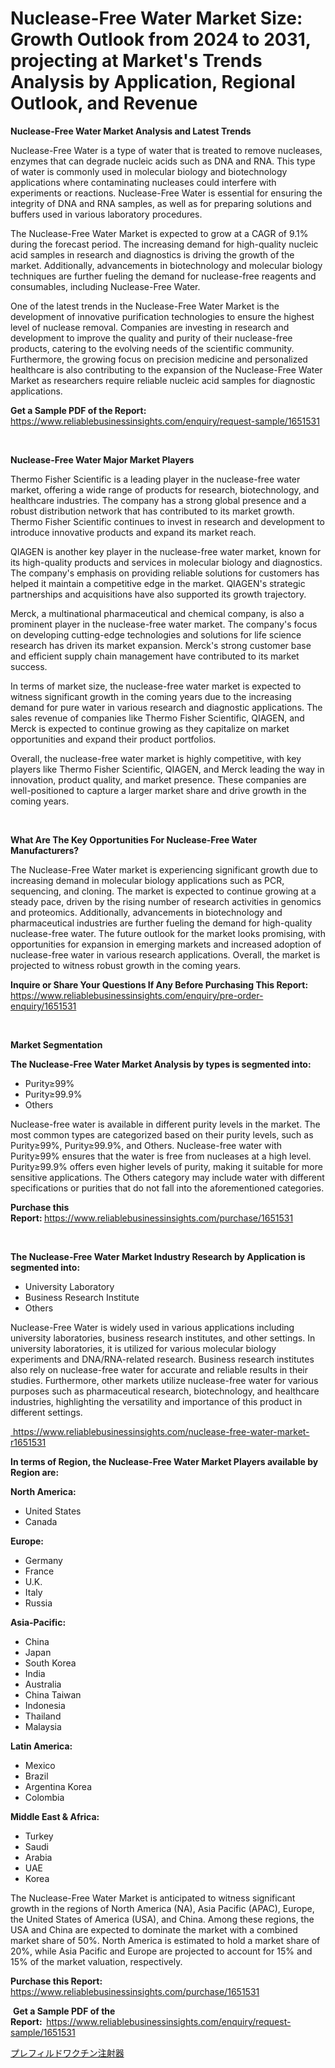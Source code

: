 <p><h1>Nuclease-Free Water Market Size: Growth Outlook from 2024 to 2031, projecting at Market's Trends Analysis by Application, Regional Outlook, and Revenue</h1></p><p><strong>Nuclease-Free Water Market Analysis and Latest Trends</strong></p>
<p><p>Nuclease-Free Water is a type of water that is treated to remove nucleases, enzymes that can degrade nucleic acids such as DNA and RNA. This type of water is commonly used in molecular biology and biotechnology applications where contaminating nucleases could interfere with experiments or reactions. Nuclease-Free Water is essential for ensuring the integrity of DNA and RNA samples, as well as for preparing solutions and buffers used in various laboratory procedures.</p><p>The Nuclease-Free Water Market is expected to grow at a CAGR of 9.1% during the forecast period. The increasing demand for high-quality nucleic acid samples in research and diagnostics is driving the growth of the market. Additionally, advancements in biotechnology and molecular biology techniques are further fueling the demand for nuclease-free reagents and consumables, including Nuclease-Free Water.</p><p>One of the latest trends in the Nuclease-Free Water Market is the development of innovative purification technologies to ensure the highest level of nuclease removal. Companies are investing in research and development to improve the quality and purity of their nuclease-free products, catering to the evolving needs of the scientific community. Furthermore, the growing focus on precision medicine and personalized healthcare is also contributing to the expansion of the Nuclease-Free Water Market as researchers require reliable nucleic acid samples for diagnostic applications.</p></p>
<p><strong>Get a Sample PDF of the Report:&nbsp;</strong> <a href="https://www.reliablebusinessinsights.com/enquiry/request-sample/1651531">https://www.reliablebusinessinsights.com/enquiry/request-sample/1651531</a></p>
<p>&nbsp;</p>
<p><strong>Nuclease-Free Water Major Market Players</strong></p>
<p><p>Thermo Fisher Scientific is a leading player in the nuclease-free water market, offering a wide range of products for research, biotechnology, and healthcare industries. The company has a strong global presence and a robust distribution network that has contributed to its market growth. Thermo Fisher Scientific continues to invest in research and development to introduce innovative products and expand its market reach.</p><p>QIAGEN is another key player in the nuclease-free water market, known for its high-quality products and services in molecular biology and diagnostics. The company's emphasis on providing reliable solutions for customers has helped it maintain a competitive edge in the market. QIAGEN's strategic partnerships and acquisitions have also supported its growth trajectory.</p><p>Merck, a multinational pharmaceutical and chemical company, is also a prominent player in the nuclease-free water market. The company's focus on developing cutting-edge technologies and solutions for life science research has driven its market expansion. Merck's strong customer base and efficient supply chain management have contributed to its market success.</p><p>In terms of market size, the nuclease-free water market is expected to witness significant growth in the coming years due to the increasing demand for pure water in various research and diagnostic applications. The sales revenue of companies like Thermo Fisher Scientific, QIAGEN, and Merck is expected to continue growing as they capitalize on market opportunities and expand their product portfolios.</p><p>Overall, the nuclease-free water market is highly competitive, with key players like Thermo Fisher Scientific, QIAGEN, and Merck leading the way in innovation, product quality, and market presence. These companies are well-positioned to capture a larger market share and drive growth in the coming years.</p></p>
<p>&nbsp;</p>
<p><strong>What Are The Key Opportunities For Nuclease-Free Water Manufacturers?</strong></p>
<p><p>The Nuclease-Free Water market is experiencing significant growth due to increasing demand in molecular biology applications such as PCR, sequencing, and cloning. The market is expected to continue growing at a steady pace, driven by the rising number of research activities in genomics and proteomics. Additionally, advancements in biotechnology and pharmaceutical industries are further fueling the demand for high-quality nuclease-free water. The future outlook for the market looks promising, with opportunities for expansion in emerging markets and increased adoption of nuclease-free water in various research applications. Overall, the market is projected to witness robust growth in the coming years.</p></p>
<p><strong>Inquire or Share Your Questions If Any Before Purchasing This Report:</strong> <a href="https://www.reliablebusinessinsights.com/enquiry/pre-order-enquiry/1651531">https://www.reliablebusinessinsights.com/enquiry/pre-order-enquiry/1651531</a></p>
<p>&nbsp;</p>
<p><strong>Market Segmentation</strong></p>
<p><strong>The Nuclease-Free Water Market Analysis by types is segmented into:</strong></p>
<p><ul><li>Purity≥99%</li><li>Purity≥99.9%</li><li>Others</li></ul></p>
<p><p>Nuclease-free water is available in different purity levels in the market. The most common types are categorized based on their purity levels, such as Purity≥99%, Purity≥99.9%, and Others. Nuclease-free water with Purity≥99% ensures that the water is free from nucleases at a high level. Purity≥99.9% offers even higher levels of purity, making it suitable for more sensitive applications. The Others category may include water with different specifications or purities that do not fall into the aforementioned categories.</p></p>
<p><strong>Purchase this Report:&nbsp;</strong><a href="https://www.reliablebusinessinsights.com/purchase/1651531">https://www.reliablebusinessinsights.com/purchase/1651531</a></p>
<p>&nbsp;</p>
<p><strong>The Nuclease-Free Water Market Industry Research by Application is segmented into:</strong></p>
<p><ul><li>University Laboratory</li><li>Business Research Institute</li><li>Others</li></ul></p>
<p><p>Nuclease-Free Water is widely used in various applications including university laboratories, business research institutes, and other settings. In university laboratories, it is utilized for various molecular biology experiments and DNA/RNA-related research. Business research institutes also rely on nuclease-free water for accurate and reliable results in their studies. Furthermore, other markets utilize nuclease-free water for various purposes such as pharmaceutical research, biotechnology, and healthcare industries, highlighting the versatility and importance of this product in different settings.</p></p>
<p><a href="https://www.reliablebusinessinsights.com/nuclease-free-water-market-r1651531">&nbsp;https://www.reliablebusinessinsights.com/nuclease-free-water-market-r1651531</a></p>
<p><strong>In terms of Region, the Nuclease-Free Water Market Players available by Region are:</strong></p>
<p>
    <p> <strong> North America: </strong>
        <ul>
            <li>United States</li>
            <li>Canada</li>
        </ul>
        </p> 
    <p> <strong> Europe: </strong>
        <ul>
            <li>Germany</li>
            <li>France</li>
            <li>U.K.</li>
            <li>Italy</li>
            <li>Russia</li>
        </ul>
        </p> 
    <p> <strong> Asia-Pacific: </strong>
        <ul>
            <li>China</li>
            <li>Japan</li>
            <li>South Korea</li>
            <li>India</li>
            <li>Australia</li>
            <li>China Taiwan</li>
            <li>Indonesia</li>
            <li>Thailand</li>
            <li>Malaysia</li>
        </ul>
        </p> 
    <p> <strong> Latin America: </strong>
        <ul>
            <li>Mexico</li>
            <li>Brazil</li>
            <li>Argentina Korea</li>
            <li>Colombia</li>
        </ul>
        </p> 
    <p> <strong> Middle East & Africa: </strong>
        <ul>
            <li>Turkey</li>
            <li>Saudi</li>
            <li>Arabia</li>
            <li>UAE</li>
            <li>Korea</li>
        </ul>
    </p>
    </p>
<p><p>The Nuclease-Free Water Market is anticipated to witness significant growth in the regions of North America (NA), Asia Pacific (APAC), Europe, the United States of America (USA), and China. Among these regions, the USA and China are expected to dominate the market with a combined market share of 50%. North America is estimated to hold a market share of 20%, while Asia Pacific and Europe are projected to account for 15% and 15% of the market valuation, respectively.</p></p>
<p><strong>Purchase this Report: </strong><a href="https://www.reliablebusinessinsights.com/purchase/1651531">https://www.reliablebusinessinsights.com/purchase/1651531</a></p>
<p>&nbsp;<strong>Get a Sample PDF of the Report:&nbsp;&nbsp;</strong><a href="https://www.reliablebusinessinsights.com/enquiry/request-sample/1651531">https://www.reliablebusinessinsights.com/enquiry/request-sample/1651531</a></p>
<p><strong></strong></p>
<p><p><a href="https://github.com/zjkmgcs938405/Market-Research-Report-List-3/blob/main/7030534125441.md">プレフィルドワクチン注射器</a></p></p>